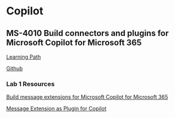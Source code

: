 # Copilot

## MS-4010 Build connectors and plugins for Microsoft Copilot for Microsoft 365

[Learning Path](https://learn.microsoft.com/en-us/training/paths/build-plugins-connectors-microsoft-copilot-microsoft-365/)

[Github](https://github.com/MicrosoftLearning/MS-4010-Build-Plugins-Connectors-Microsoft-Copilot-M365)



### Lab 1 Resources

[Build message extensions for Microsoft Copilot for Microsoft 365](https://learn.microsoft.com/en-us/microsoft-365-copilot/extensibility/overview-message-extension-bot)

[Message Extension as Plugin for Copilot](https://learn.microsoft.com/en-us/microsoftteams/platform/messaging-extensions/build-bot-based-plugin?tabs=visual-studio-code)